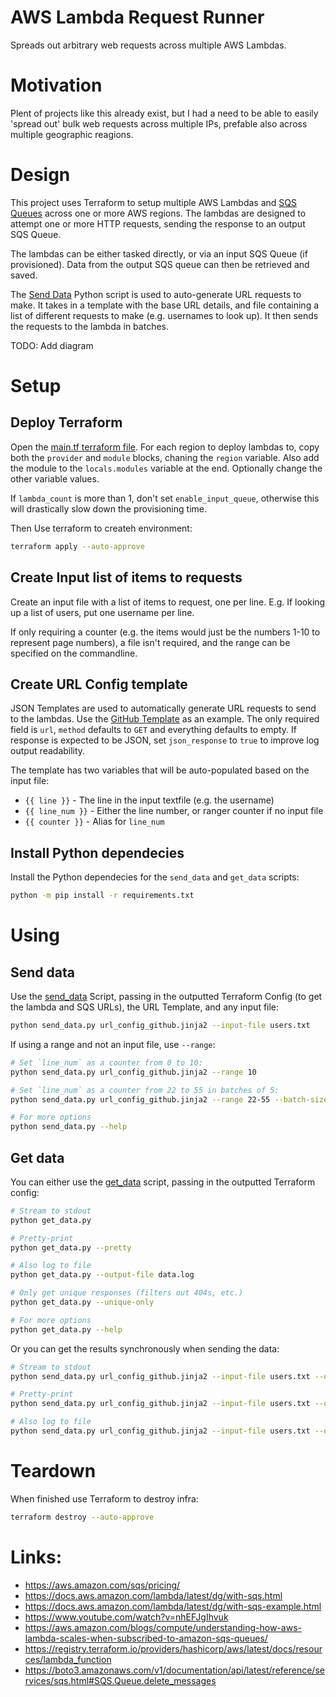 # AWS Lambda Request Runner
Spreads out arbitrary web requests across multiple AWS Lambdas.

# Motivation
Plent of projects like this already exist, but I had a need to be able to easily 'spread out'
bulk web requests across multiple IPs, prefable also across multiple geographic reagions.

# Design
This project uses Terraform to setup multiple AWS Lambdas and [SQS Queues](https://docs.aws.amazon.com/lambda/latest/dg/with-sqs.html)
across one or more AWS regions. The lambdas are designed to attempt one or more HTTP requests, sending the response to an output SQS Queue.

The lambdas can be either tasked directly, or via an input SQS Queue (if provisioned). Data from the output SQS queue can then be retrieved and saved.

The [Send Data](./send_data.py) Python script is used to auto-generate URL requests to make. It takes in a template with the base URL details, and file containing a list of different requests to make (e.g. usernames to look up). It then sends the requests to the lambda in batches.

TODO: Add diagram


# Setup
## Deploy Terraform
Open the [main.tf terraform file](./main.tf). For each region to deploy lambdas to, copy both the `provider` and `module` blocks,
chaning the `region` variable. Also add the module to the `locals.modules` variable at the end. Optionally change the other variable values.

If `lambda_count` is more than 1, don't set `enable_input_queue`, otherwise this will drastically slow down the provisioning time.

Then Use terraform to createh environment:
```bash
terraform apply --auto-approve
```


## Create Input list of items to requests
Create an input file with a list of items to request, one per line.
E.g. If looking up a list of users, put one username per line.

If only requiring a counter (e.g. the items would just be the numbers 1-10 to represent page numbers), a file isn't required, and the range can be specified on the commandline.


## Create URL Config template
JSON Templates are used to automatically generate URL requests to send to the lambdas. Use the [GitHub Template](./url_config_github.jinja2) as an example. The only required field is `url`, `method` defaults to `GET` and everything defaults to empty. If response is expected to be JSON, set `json_response` to `true` to improve log output readability.

The template has two variables that will be auto-populated based on the input file:
 - `{{ line }}` - The line in the input textfile (e.g. the username)
 - `{{ line_num }}` - Either the line number, or ranger counter if no input file
 - `{{ counter }}` - Alias for `line_num`


## Install Python dependecies
Install the Python dependecies for the `send_data` and `get_data`
scripts:
```bash
python -m pip install -r requirements.txt
```

# Using
## Send data
Use the [send_data](./send_data.py) Script, passing in the outputted Terraform Config (to get the lambda and SQS URLs), the URL Template,
and any input file:
```bash
python send_data.py url_config_github.jinja2 --input-file users.txt
```

If using a range and not an input file, use `--range`:
```bash
# Set `line_num` as a counter from 0 to 10:
python send_data.py url_config_github.jinja2 --range 10

# Set `line_num` as a counter from 22 to 55 in batches of 5:
python send_data.py url_config_github.jinja2 --range 22-55 --batch-size 5

# For more options
python send_data.py --help
```

## Get data
You can either use the [get_data](./get_data.py) script, passing in the outputted Terraform config:
```bash
# Stream to stdout
python get_data.py

# Pretty-print
python get_data.py --pretty

# Also log to file
python get_data.py --output-file data.log

# Only get unique responses (filters out 404s, etc.)
python get_data.py --unique-only

# For more options
python get_data.py --help
```

Or you can get the results synchronously when sending the data:
```bash
# Stream to stdout
python send_data.py url_config_github.jinja2 --input-file users.txt --output

# Pretty-print
python send_data.py url_config_github.jinja2 --input-file users.txt --output-pretty

# Also log to file
python send_data.py url_config_github.jinja2 --input-file users.txt --output-file data.log
```

# Teardown
When finished use Terraform to destroy infra:
```bash
terraform destroy --auto-approve
```

# Links:
 - https://aws.amazon.com/sqs/pricing/
 - https://docs.aws.amazon.com/lambda/latest/dg/with-sqs.html
 - https://docs.aws.amazon.com/lambda/latest/dg/with-sqs-example.html
 - https://www.youtube.com/watch?v=nhEFJgIhvuk
 - https://aws.amazon.com/blogs/compute/understanding-how-aws-lambda-scales-when-subscribed-to-amazon-sqs-queues/
 - https://registry.terraform.io/providers/hashicorp/aws/latest/docs/resources/lambda_function
 - https://boto3.amazonaws.com/v1/documentation/api/latest/reference/services/sqs.html#SQS.Queue.delete_messages
